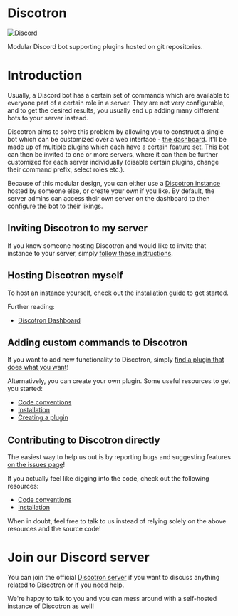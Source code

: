 # Discotron
[![Discord](https://img.shields.io/discord/612920539723595786?label=Discotron&logo=discord&logoColor=fff)](https://discord.gg/eq9djCR)

Modular Discord bot supporting plugins hosted on git repositories.

# Introduction
Usually, a Discord bot has a certain set of commands which are available to everyone part of a certain role in a server. They are not very configurable, and to get the desired results, you usually end up adding many different bots to your server instead.

Discotron aims to solve this problem by allowing you to construct a single bot which can be customized over a web interface - [the dashboard](https://github.com/forwards-long-jump/discotron/wiki/Dashboard).
It'll be made up of multiple [plugins](https://github.com/forwards-long-jump/discotron/wiki/Plugin-structure) which each have a certain feature set.
This bot can then be invited to one or more servers, where it can then be further customized for each server individually (disable certain plugins, change their command prefix, select roles etc.).

Because of this modular design, you can either use a [Discotron instance](https://github.com/forwards-long-jump/discotron/wiki/Configuration-files) hosted by someone else, or create your own if you like. By default, the server admins can access their own server on the dashboard to then configure the bot to their likings.

## Inviting Discotron to my server
If you know someone hosting Discotron and would like to invite that instance to your server, simply [follow these instructions](https://github.com/forwards-long-jump/discotron/wiki/Dashboard#Invite).

## Hosting Discotron myself
To host an instance yourself, check out the [installation guide](https://github.com/forwards-long-jump/discotron/wiki/Installation) to get started.

Further reading:

- [Discotron Dashboard](https://github.com/forwards-long-jump/discotron/wiki/Dashboard)

## Adding custom commands to Discotron
If you want to add new functionality to Discotron, simply [find a plugin that does what you want](https://github.com/forwards-long-jump/discotron/wiki/Dashboard#Plugins)!

Alternatively, you can create your own plugin. Some useful resources to get you started:

- [Code conventions](https://github.com/forwards-long-jump/discotron/wiki/Coding-conventions)
- [Installation](https://github.com/forwards-long-jump/discotron/wiki/Installation)
- [Creating a plugin](https://github.com/forwards-long-jump/discotron/wiki/Plugin-structure)

## Contributing to Discotron directly
The easiest way to help us out is by reporting bugs and suggesting features [on the issues page](https://github.com/forwards-long-jump/discotron/issues)!

If you actually feel like digging into the code, check out the following resources:

- [Code conventions](https://github.com/forwards-long-jump/discotron/wiki/Coding-conventions)
- [Installation](https://github.com/forwards-long-jump/discotron/wiki/Installation)

When in doubt, feel free to talk to us instead of relying solely on the above resources and the source code!

# Join our Discord server
You can join the official [Discotron server](https://discord.gg/eq9djCR) if you want to discuss anything related to Discotron or if you need help.

We're happy to talk to you and you can mess around with a self-hosted instance of Discotron as well!
